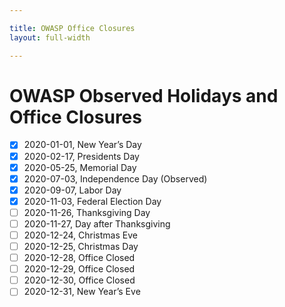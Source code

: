 ```yaml
---

title: OWASP Office Closures
layout: full-width

---
```


# OWASP Observed Holidays and Office Closures

- [x] 2020-01-01, New Year’s Day
- [x] 2020-02-17, Presidents Day
- [x] 2020-05-25, Memorial Day
- [x] 2020-07-03, Independence Day (Observed)
- [x] 2020-09-07, Labor Day
- [x] 2020-11-03, Federal Election Day
- [ ] 2020-11-26, Thanksgiving Day
- [ ] 2020-11-27, Day after Thanksgiving
- [ ] 2020-12-24, Christmas Eve
- [ ] 2020-12-25, Christmas Day
- [ ] 2020-12-28, Office Closed
- [ ] 2020-12-29, Office Closed
- [ ] 2020-12-30, Office Closed
- [ ] 2020-12-31, New Year’s Eve

